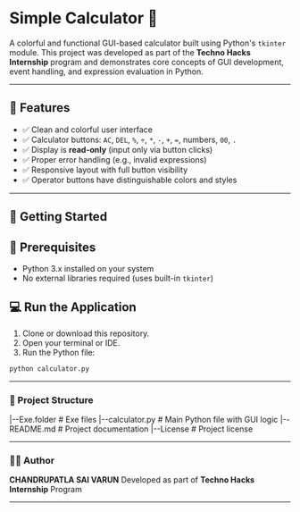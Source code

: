 # Simple Calculator 🧮

A colorful and functional GUI-based calculator built using Python's `tkinter` module. This project was developed as part of the **Techno Hacks Internship** program and demonstrates core concepts of GUI development, event handling, and expression evaluation in Python.

---

## 📌 Features

- ✅ Clean and colorful user interface
- ✅ Calculator buttons: `AC`, `DEL`, `%`, `÷`, `*`, `-`, `+`, `=`, numbers, `00`, `.`
- ✅ Display is **read-only** (input only via button clicks)
- ✅ Proper error handling (e.g., invalid expressions)
- ✅ Responsive layout with full button visibility
- ✅ Operator buttons have distinguishable colors and styles

---

## 🚀 Getting Started

## 🔧 Prerequisites

- Python 3.x installed on your system
- No external libraries required (uses built-in `tkinter`)

## 💻 Run the Application

1. Clone or download this repository.
2. Open your terminal or IDE.
3. Run the Python file:

```bash
python calculator.py
```
---

### 📂 Project Structure

|--Exe.folder          # Exe files
|--calculator.py       # Main Python file with GUI logic
|--README.md           # Project documentation
|--License             # Project license

---

### 🙋‍♂️ Author
**CHANDRUPATLA SAI VARUN**
Developed as part of **Techno Hacks Internship** Program

---
